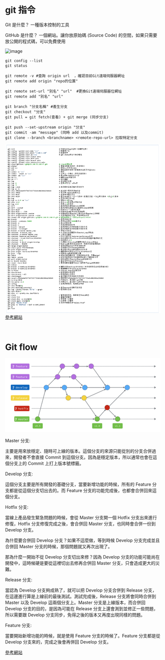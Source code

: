 # git 指令

Git 是什麼？
一種版本控制的工具

GitHub 是什麼？
一個網站。讓你放原始碼 (Source Code) 的空間，如果只需要放公開的程式碼，可以免費使用


![image](https://user-images.githubusercontent.com/101848874/160342775-316e1e98-d4fd-4281-bf48-f297feb7d8fb.png)


```
git config --list
git status 

git remote -v #查詢 origin url  ，確認目前Git遠端伺服器網址
git remote add origin "repo的位置"

git remote set-url "別名" "url"  #更換Git遠端伺服器位網址
git remote add "別名" "url"

git branch "分支名稱" #產生分支
git checkout "分支"
git pull = git fetch(查看) + git merge (同步分支)

git push --set-upstream origin "分支"
git commit -am "message" (同時 add 以及commit)
git clone --branch <branchname> <remote-repo-url> 拉取特定分支
```

![/git_command_list.png](/resources/git_command_list.png)
[參考網站](https://www.mit.edu/~amidi/teaching/data-science-tools/study-guide/engineering-productivity-tips/#working-with-bash)


<br>

# Git flow 

![/git_command_list.png](/resources/flow.png)

Master 分支:

主要是用來放穩定、隨時可上線的版本。這個分支的來源只能從別的分支合併過來，開發者不會直接 Commit 到這個分支。因為是穩定版本，所以通常也會在這個分支上的 Commit 上打上版本號標籤。

Develop 分支:

這個分支主要是所有開發的基礎分支，當要新增功能的時候，所有的 Feature 分支都是從這個分支切出去的。而 Feature 分支的功能完成後，也都會合併回來這個分支。

Hotfix 分支:

當線上產品發生緊急問題的時候，會從 Master 分支開一個 Hotfix 分支出來進行修復，Hotfix 分支修復完成之後，會合併回 Master 分支，也同時會合併一份到 Develop 分支。

為什麼要合併回 Develop 分支？如果不這麼做，等到時候 Develop 分支完成並且合併回 Master 分支的時候，那個問題就又再次出現了。

那為什麼一開始不從 Develop 分支切出來修？因為 Develop 分支的功能可能尚在開發中，這時候硬是要從這裡切出去修再合併回 Master 分支，只會造成更大的災難。

Release 分支:

當認為 Develop 分支夠成熟了，就可以把 Develop 分支合併到 Release 分支，在這邊進行算是上線前的最後測試。測試完成後，Release 分支將會同時合併到 Master 以及 Develop 這兩個分支上。Master 分支是上線版本，而合併回 Develop 分支的目的，是因為可能在 Release 分支上還會測到並修正一些問題，所以需要跟 Develop 分支同步，免得之後的版本又再度出現同樣的問題。

Feature 分支:

當要開始新增功能的時候，就是使用 Feature 分支的時候了。Feature 分支都是從 Develop 分支來的，完成之後會再併回 Develop 分支。

[參考網站](https://gitbook.tw/chapters/gitflow/why-need-git-flow)
